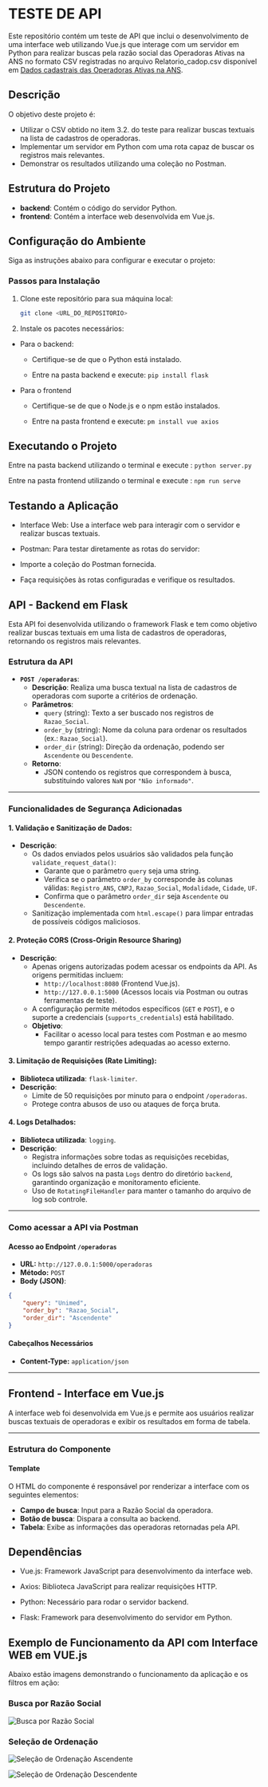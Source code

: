 # TESTE DE API

Este repositório contém um teste de API que inclui o desenvolvimento de uma interface web utilizando Vue.js que interage com um servidor em Python para realizar buscas pela razão social das Operadoras Ativas na ANS no formato CSV registradas no arquivo Relatorio_cadop.csv disponível em [Dados cadastrais das Operadoras Ativas na ANS](https://dadosabertos.ans.gov.br/FTP/PDA/operadoras_de_plano_de_saude_ativas/).

## Descrição

O objetivo deste projeto é:
- Utilizar o CSV obtido no item 3.2. do teste para realizar buscas textuais na lista de cadastros de operadoras.
- Implementar um servidor em Python com uma rota capaz de buscar os registros mais relevantes.
- Demonstrar os resultados utilizando uma coleção no Postman.

## Estrutura do Projeto

- **backend**: Contém o código do servidor Python.
- **frontend**: Contém a interface web desenvolvida em Vue.js.

## Configuração do Ambiente

Siga as instruções abaixo para configurar e executar o projeto:

### Passos para Instalação

1. Clone este repositório para sua máquina local:
   ```bash
   git clone <URL_DO_REPOSITORIO>

2. Instale os pacotes necessários:

 - Para o backend:

    - Certifique-se de que o Python está instalado.

    - Entre na pasta backend e execute: `pip install flask`

 - Para o frontend
     
    - Certifique-se de que o Node.js e o npm estão instalados.

    - Entre na pasta frontend e execute: `pm install vue axios`


## Executando o Projeto

Entre na pasta backend utilizando o terminal e execute : `python server.py`

Entre na pasta frontend utilizando o terminal e execute : `npm run serve`


## Testando a Aplicação

- Interface Web: Use a interface web para interagir com o servidor e realizar buscas textuais.

- Postman: Para testar diretamente as rotas do servidor:

- Importe a coleção do Postman fornecida.

- Faça requisições às rotas configuradas e verifique os resultados.

## API - Backend em Flask

Esta API foi desenvolvida utilizando o framework Flask e tem como objetivo realizar buscas textuais em uma lista de cadastros de operadoras, retornando os registros mais relevantes.

### Estrutura da API

- **`POST /operadoras`**:
  - **Descrição**: Realiza uma busca textual na lista de cadastros de operadoras com suporte a critérios de ordenação.
  - **Parâmetros**:
    - `query` (string): Texto a ser buscado nos registros de `Razao_Social`.
    - `order_by` (string): Nome da coluna para ordenar os resultados (ex.: `Razao_Social`).
    - `order_dir` (string): Direção da ordenação, podendo ser `Ascendente` ou `Descendente`.
  - **Retorno**:
    - JSON contendo os registros que correspondem à busca, substituindo valores `NaN` por `"Não informado"`.

---

### Funcionalidades de Segurança Adicionadas

#### 1. **Validação e Sanitização de Dados**:
  - **Descrição**:
    - Os dados enviados pelos usuários são validados pela função `validate_request_data()`:
      - Garante que o parâmetro `query` seja uma string.
      - Verifica se o parâmetro `order_by` corresponde às colunas válidas: `Registro_ANS`, `CNPJ`, `Razao_Social`, `Modalidade`, `Cidade`, `UF`.
      - Confirma que o parâmetro `order_dir` seja `Ascendente` ou `Descendente`.
    - Sanitização implementada com `html.escape()` para limpar entradas de possíveis códigos maliciosos.

#### 2. **Proteção CORS (Cross-Origin Resource Sharing)**
- **Descrição**:
  - Apenas origens autorizadas podem acessar os endpoints da API. As origens permitidas incluem:
    - `http://localhost:8080` (Frontend Vue.js).
    - `http://127.0.0.1:5000` (Acessos locais via Postman ou outras ferramentas de teste).
  - A configuração permite métodos específicos (`GET` e `POST`), e o suporte a credenciais (`supports_credentials`) está habilitado.
  - **Objetivo**:
    - Facilitar o acesso local para testes com Postman e ao mesmo tempo garantir restrições adequadas ao acesso externo.

#### 3. **Limitação de Requisições (Rate Limiting)**:
  - **Biblioteca utilizada**: `flask-limiter`.
  - **Descrição**: 
    - Limite de 50 requisições por minuto para o endpoint `/operadoras`.
    - Protege contra abusos de uso ou ataques de força bruta.

#### 4. **Logs Detalhados**:
  - **Biblioteca utilizada**: `logging`.
  - **Descrição**:
    - Registra informações sobre todas as requisições recebidas, incluindo detalhes de erros de validação.
    - Os logs são salvos na pasta `Logs` dentro do diretório `backend`, garantindo organização e monitoramento eficiente.
    - Uso de `RotatingFileHandler` para manter o tamanho do arquivo de log sob controle.

---

### Como acessar a API via Postman

#### Acesso ao Endpoint `/operadoras`
- **URL:** `http://127.0.0.1:5000/operadoras`
- **Método:** `POST`
- **Body (JSON)**:
```json
{
    "query": "Unimed",
    "order_by": "Razao_Social",
    "order_dir": "Ascendente"
} 
```

#### Cabeçalhos Necessários

- **Content-Type:** `application/json`

---
   
## Frontend - Interface em Vue.js

A interface web foi desenvolvida em Vue.js e permite aos usuários realizar buscas textuais de operadoras e exibir os resultados em forma de tabela.

---

### Estrutura do Componente

#### Template
O HTML do componente é responsável por renderizar a interface com os seguintes elementos:
- **Campo de busca**: Input para a Razão Social da operadora.
- **Botão de busca**: Dispara a consulta ao backend.
- **Tabela**: Exibe as informações das operadoras retornadas pela API.

## Dependências

 - Vue.js: Framework JavaScript para desenvolvimento da interface web.

 - Axios: Biblioteca JavaScript para realizar requisições HTTP.

 - Python: Necessário para rodar o servidor backend.

 - Flask: Framework para desenvolvimento do servidor em Python.

## Exemplo de Funcionamento da API com Interface WEB em VUE.js

Abaixo estão imagens demonstrando o funcionamento da aplicação e os filtros em ação:

### Busca por Razão Social
![Busca por Razão Social](img-readme/busca-razao-social.png)

### Seleção de Ordenação
![Seleção de Ordenação Ascendente](img-readme/ordenacaoasc.png)

![Seleção de Ordenação Descendente](img-readme/ordenacaodesc.png)
